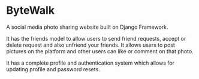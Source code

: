 # ByteWalk
A social media photo sharing website built on Django Framework.

It has the friends model to allow users to send friend requests, accept or delete request and also unfriend your friends. It allows users to post pictures on the platform and other users can like or comment on that photo.

It has a complete profile and authentication system which allows for updating profile and password resets.
